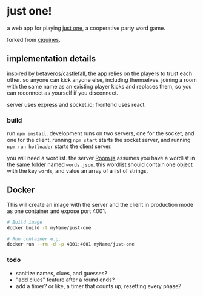 # just one!

a web app for playing [just one](https://boardgamegeek.com/boardgame/254640/just-one), a cooperative party word game. 

forked from [cjquines](https://github.com/cjquines/just-one).

## implementation details

inspired by [betaveros/castlefall](https://github.com/betaveros/castlefall), the app relies on the players to trust each other. so anyone can kick anyone else, including themselves. joining a room with the same name as an existing player kicks and replaces them, so you can reconnect as yourself if you disconnect.

server uses express and socket.io; frontend uses react.

### build

run `npm install`. development runs on two servers, one for the socket, and one for the client. running `npm start` starts the socket server, and running `npm run hotloader` starts the client server.

you will need a wordlist. the server [Room.js](server/Room.js) assumes you have a wordlist in the same folder named `words.json`. this wordlist should contain one object with the key `words`, and value an array of a list of strings.

## Docker
This will create an image with the server and the client in production mode as one container and expose port 4001.

```bash
# Build image
docker build -t myName/just-one .

# Run container e.g.
docker run --rm -d -p 4001:4001 myName/just-one
```

### todo

- sanitize names, clues, and guesses?
- "add clues" feature after a round ends?
- add a timer? or like, a timer that counts up, resetting every phase?
